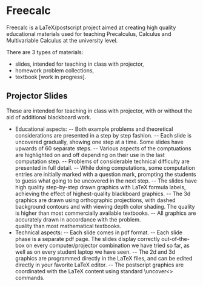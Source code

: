 # Freecalc

Freecalc is a LaTeX/postscript project aimed at creating high quality educational materials used for teaching 
Precalculus, Calculus and Multivariable Calculus at the university level. 

There are 3 types of materials: 
- slides, intended for teaching in class with projector, 
- homework problem collections, 
- textbook [work in progress]. 

## Projector Slides
These are intended for teaching in class with projector, with or without the aid of additional blackboard work. 

- Educational aspects:
-- Both example problems and theoretical considerations are presented in a step by step fashion. 
-- Each slide is uncovered gradually, showing one step at a time. Some slides have upwards of 60 separate steps. 
-- Various aspects of the comptuations are highlighted on and off depending on their use in the last computation step. 
-- Problems of considerable technical difficulty are presented in full detail.
-- While doing computations, some computation entries are initially marked with a question mark, 
prompting the students to guess what going to be uncovered in the next step. 
-- The slides have high quality step-by-step drawn graphics with LaTeX formula labels, achieving the 
effect of highest-quality blackboard graphics. 
-- The 3d graphics are drawn using orthographic projections, with dashed background contours and 
with viewing depth color shading. The quality is higher than most commercially available textbooks.
-- All graphics are accurately drawn in accordance with the problem.  
quality than most mathematical textbooks. 
- Technical aspects:
-- Each slide comes in pdf format. 
-- Each slide phase is a separate pdf page. The slides display correctly out-of-the-box
on every computer/projector combination we have tried so far, as well as on every student laptop we have seen.
-- The 2d and 3d graphics are programmed directly in the LaTeX files, and can be edited directly in your favorite
LaTeX editor. 
-- The postscript graphics are coordinated with the LaTeX content using standard \uncover<> commands.

